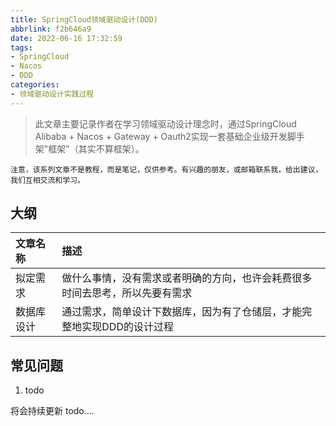 ```yaml
---
title: SpringCloud领域驱动设计(DDD)
abbrlink: f2b646a9
date: 2022-06-16 17:32:59
tags:
- SpringCloud
- Nacos
- DDD
categories:
- 领域驱动设计实践过程
---
```


> 此文章主要记录作者在学习领域驱动设计理念时，通过SpringCloud Alibaba + Nacos + Gateway + Oauth2实现一套基础企业级开发脚手架"框架"（其实不算框架）。

`注意，该系列文章不是教程，而是笔记，仅供参考。有兴趣的朋友，或邮箱联系我，给出建议，我们互相交流和学习。`

<!-- more -->

## 大纲

| 文章名称  | 描述                                     |
|:------|:---------------------------------------|
| 拟定需求  | 做什么事情，没有需求或者明确的方向，也许会耗费很多时间去思考，所以先要有需求 |
| 数据库设计 | 通过需求，简单设计下数据库，因为有了仓储层，才能完整地实现DDD的设计过程  |

## 常见问题

1. todo

将会持续更新 todo....
